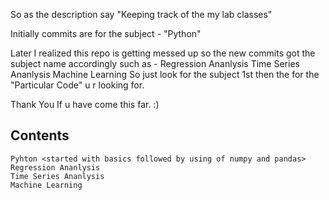 So as the description say "Keeping track of the my lab classes"

Initially commits are for the subject - "Python"

Later I realized this repo is getting messed up so the new commits got the subject name accordingly 
        such as - Regression Ananlysis
                  Time Series Ananlysis
                  Machine Learning
So just look for the subject 1st then the for the "Particular Code" u r looking for.


Thank You If u have come this far. :)


## Contents
    Pyhton <started with basics followed by using of numpy and pandas>
    Regression Ananlysis
    Time Series Ananlysis
    Machine Learning
